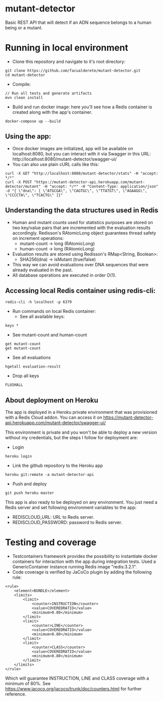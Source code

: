 # mutant-detector
Basic REST API that will detect if an ADN sequence belongs to a human being or a mutant.

# Running in local environment
* Clone this repository and navigate to it's root directory:
```
git clone https://github.com/facualderete/mutant-detector.git
cd mutant-detector
```
* Compile:
```
// Run all tests and generate artifacts
mvn clean install
```
* Build and run docker image: here you'll see how a Redis container is created along with the app's container.
```
docker-compose up --build
```
## Using the app:
* Once docker images are initialized, app will be available on localhost:8080, but you can interact with it via Swagger in this URL: http://localhost:8080/mutant-detector/swagger-ui/
* You can also use plain cURL calls like this:
```
curl -X GET "http://localhost:8080/mutant-detector/stats" -H "accept: */*"
curl -X POST "https://mutant-detector-api.herokuapp.com/mutant-detector/mutant" -H "accept: */*" -H "Content-Type: application/json" -d "{ \"dna\": [ \"ATGCGA\", \"CAGTGC\", \"TTATGT\", \"AGAAGG\", \"CCCCTA\", \"TCACTG\" ]}"
```

## Understanding the data structures used in Redis
* Human and mutant counts used for statistics purposes are stored on two key/value pairs that are incremented with the evaluation results accordingly. Redisson's RAtomicLong object guarantees thread safety on increment operations:
    * mutant-count -> long (RAtomicLong)
    * human-count -> long (RAtomicLong)
* Evaluation results are stored using Redisson's RMap<String, Boolean>:
    * SHA256(dna) -> isMutant (true/false)
* This way we can avoid evaluations over DNA sequences that were already evaluated in the past.
* All database operations are executed in order O(1).

## Accessing local Redis container using redis-cli:
```
redis-cli -h localhost -p 6379
```
* Run commands on local Redis container:
    * See all available keys:
```
keys *
```
   * See mutant-count and human-count
```
get mutant-count
get mutant-count
```
   * See all evaluations
```
hgetall evaluation-result
```
   * Drop all keys
```
FLUSHALL
```

## About deployment on Heroku
The app is deployed in a Heroku private environment that was provisioned with a Redis Cloud addon.
You can access it on 
https://mutant-detector-api.herokuapp.com/mutant-detector/swagger-ui/

This environment is private and you won't be able to deploy a new version without my credentials, but the steps I follow for deployment are:
* Login
```
heroku login
```
* Link the github repository to the Heroku app
```
heroku git:remote -a mutant-detector-api
```
* Push and deploy
```
git push heroku master
```
This app is also ready to be deployed on any environment. You just need a Redis server and set following environment variables to the app:
* REDISCLOUD_URL: URL to Redis server.
* REDISCLOUD_PASSWORD: password to Redis server.

# Testing and coverage
* Testcontainers framework provides the possibility to instantiate docker containers for interaction with the app during integration tests. Used a GenericContainer instance running Redis image "redis:3.2.1".
* Code coverage is verified by JaCoCo plugin by adding the following rule:
```
<rule>
    <element>BUNDLE</element>
    <limits>
        <limit>
            <counter>INSTRUCTION</counter>
            <value>COVEREDRATIO</value>
            <minimum>0.80</minimum>
        </limit>
        <limit>
            <counter>LINE</counter>
            <value>COVEREDRATIO</value>
            <minimum>0.80</minimum>
        </limit>
        <limit>
            <counter>CLASS</counter>
            <value>COVEREDRATIO</value>
            <minimum>0.80</minimum>
        </limit>
    </limits>
</rule>
```
Which will guarantee INSTRUCTION, LINE and CLASS coverage with a minimum of 80%. See https://www.jacoco.org/jacoco/trunk/doc/counters.html for further reference.